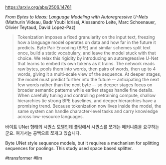 https://arxiv.org/abs/2506.14761

*From Bytes to Ideas: Language Modeling with Autoregressive U-Nets* (Mathurin Videau, Badr Youbi Idrissi, Alessandro Leite, Marc Schoenauer, Olivier Teytaud, David Lopez-Paz)

> Tokenization imposes a fixed granularity on the input text, freezing how a language model operates on data and how far in the future it predicts. Byte Pair Encoding (BPE) and similar schemes split text once, build a static vocabulary, and leave the model stuck with that choice. We relax this rigidity by introducing an autoregressive U-Net that learns to embed its own tokens as it trains. The network reads raw bytes, pools them into words, then pairs of words, then up to 4 words, giving it a multi-scale view of the sequence. At deeper stages, the model must predict further into the future -- anticipating the next few words rather than the next byte -- so deeper stages focus on broader semantic patterns while earlier stages handle fine details. When carefully tuning and controlling pretraining compute, shallow hierarchies tie strong BPE baselines, and deeper hierarchies have a promising trend. Because tokenization now lives inside the model, the same system can handle character-level tasks and carry knowledge across low-resource languages.

바이트 UNet 형태의 시퀀스 모델인데 풀링에서 시퀀스를 쪼개는 메커니즘을 요구하는군요. 여기서는 공백으로 쪼개고 있습니다.

<english>
Byte UNet style sequence models, but it requires a mechanism for splitting sequences for poolings. This study used space based splitter.
</english>

#transformer #llm 